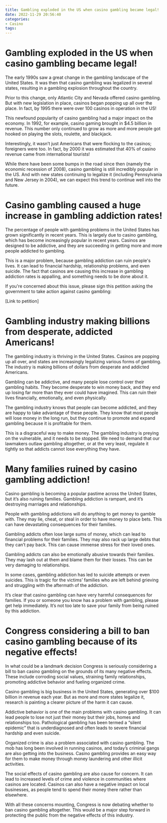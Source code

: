```yaml
---
title: Gambling exploded in the US when casino gambling became legal!
date: 2022-11-29 20:56:40
categories:
- Casino
tags:
---
```



#  Gambling exploded in the US when casino gambling became legal!

The early 1990s saw a great change in the gambling landscape of the United States. It was then that casino gambling was legalized in several states, resulting in a gambling explosion throughout the country.

Prior to this change, only Atlantic City and Nevada offered casino gambling. But with new legislation in place, casinos began popping up all over the place. In fact, by 1995 there were over 100 casinos in operation in the US!

This newfound popularity of casino gambling had a major impact on the economy. In 1992, for example, casino gaming brought in $4.5 billion in revenue. This number only continued to grow as more and more people got hooked on playing the slots, roulette, and blackjack.

Interestingly, it wasn’t just Americans that were flocking to the casinos; foreigners were too. In fact, by 2000 it was estimated that 40% of casino revenue came from international tourists!

While there have been some bumps in the road since then (namely the economic recession of 2008), casino gambling is still incredibly popular in the US. And with new states continuing to legalize it (including Pennsylvania and New Jersey in 2004), we can expect this trend to continue well into the future.

#  Casino gambling caused a huge increase in gambling addiction rates!

The percentage of people with gambling problems in the United States has grown significantly in recent years. This is largely due to casino gambling, which has become increasingly popular in recent years. Casinos are designed to be addictive, and they are succeeding in getting more and more people addicted to gambling.

This is a major problem, because gambling addiction can ruin people's lives. It can lead to financial hardship, relationship problems, and even suicide. The fact that casinos are causing this increase in gambling addiction rates is appalling, and something needs to be done about it.

If you're concerned about this issue, please sign this petition asking the government to take action against casino gambling:

[Link to petition]

#  Gambling industry making billions from desperate, addicted Americans!

The gambling industry is thriving in the United States. Casinos are popping up all over, and states are increasingly legalizing various forms of gambling. The industry is making billions of dollars from desperate and addicted Americans.

Gambling can be addictive, and many people lose control over their gambling habits. They become desperate to win money back, and they end up losing far more than they ever could have imagined. This can ruin their lives financially, emotionally, and even physically.

The gambling industry knows that people can become addicted, and they are happy to take advantage of these people. They know that most people will lose money in the long run, but they continue to promote and expand gambling because it is profitable for them.

This is a disgraceful way to make money. The gambling industry is preying on the vulnerable, and it needs to be stopped. We need to demand that our lawmakers outlaw gambling altogether, or at the very least, regulate it tightly so that addicts cannot lose everything they have.

#  Many families ruined by casino gambling addiction!

Casino gambling is becoming a popular pastime across the United States, but it’s also ruining families. Gambling addiction is rampant, and it’s destroying marriages and relationships.

People with gambling addictions will do anything to get money to gamble with. They may lie, cheat, or steal in order to have money to place bets. This can have devastating consequences for their families.

Gambling addicts often lose large sums of money, which can lead to financial problems for their families. They may also rack up large debts that they can’t pay back. This can cause immense stress for their loved ones.

Gambling addicts can also be emotionally abusive towards their families. They may lash out at them and blame them for their losses. This can be very damaging to relationships.

In some cases, gambling addiction has led to suicide attempts or even suicides. This is tragic for the victims’ families who are left behind grieving and struggling with the aftermath of the addiction.

It’s clear that casino gambling can have very harmful consequences for families. If you or someone you know has a problem with gambling, please get help immediately. It’s not too late to save your family from being ruined by this addiction.

#  Congress considering a bill to ban casino gambling because of its negative effects!

In what could be a landmark decision Congress is seriously considering a bill to ban casino gambling on the grounds of its many negative effects. These include corroding social values, straining family relationships, promoting addictive behavior and fueling organized crime.

Casino gambling is big business in the United States, generating over $100 billion in revenue each year. But as more and more states legalize it, research is painting a clearer picture of the harm it can cause.

Addictive behavior is one of the main problems with casino gambling. It can lead people to lose not just their money but their jobs, homes and relationships too. Pathological gambling has been termed a “silent epidemic” that is underdiagnosed and often leads to severe financial hardship and even suicide.

Organized crime is also a problem associated with casino gambling. The mob has long been involved in running casinos, and today’s criminal gangs are also getting into the business. Casino gambling provides an easy way for them to make money through money laundering and other illicit activities.

The social effects of casino gambling are also cause for concern. It can lead to increased levels of crime and violence in communities where casinos are located. Casinos can also have a negative impact on local businesses, as people tend to spend their money there rather than elsewhere.

With all these concerns mounting, Congress is now debating whether to ban casino gambling altogether. This would be a major step forward in protecting the public from the negative effects of this industry.
